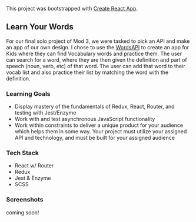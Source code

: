 This project was bootstrapped with [Create React App](https://github.com/facebook/create-react-app).

## Learn Your Words
For our final solo project of Mod 3, we were tasked to pick an API and make an app of our own design. I chose to use the [WordsAPI](https://www.wordsapi.com/#) to create an app for Kids where they can find Vocabulary words and practice them. The user can search for a word, where they are then given the definition and part of speech (noun, verb, etc) of that word. The user can add that word to their vocab list and also practice their list by matching the word with the definition.

### Learning Goals
- Display mastery of the fundamentals of Redux, React, Router, and testing with Jest/Enzyme
- Work with and test asynchronous JavaScript functionality
- Work within constraints to deliver a unique product for your audience which helps them in some way. Your project must utilize your assigned API and technology, and must be built for your assigned audience

### Tech Stack
- React w/ Router 
- Redux 
- Jest & Enzyme 
- SCSS


### Screenshots
coming soon!
